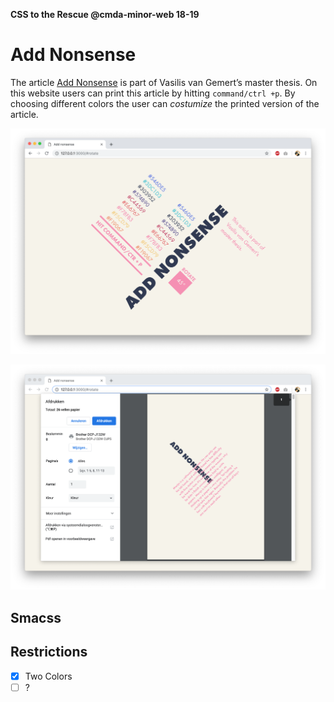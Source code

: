 **CSS to the Rescue @cmda-minor-web 18-19**

# Add Nonsense

The article [Add Nonsense](https://exclusive-design.vasilis.nl/add-nonsense/) is part of Vasilis van Gemert’s master thesis. On this website users can print this article by hitting `command/ctrl +p`. By choosing different colors the user can _costumize_ the printed version of the article.

![screenshot](screenshot.png)

![screenshot2](screenshot2.png)

## Smacss

## Restrictions

- [x] Two Colors
- [ ] ?
